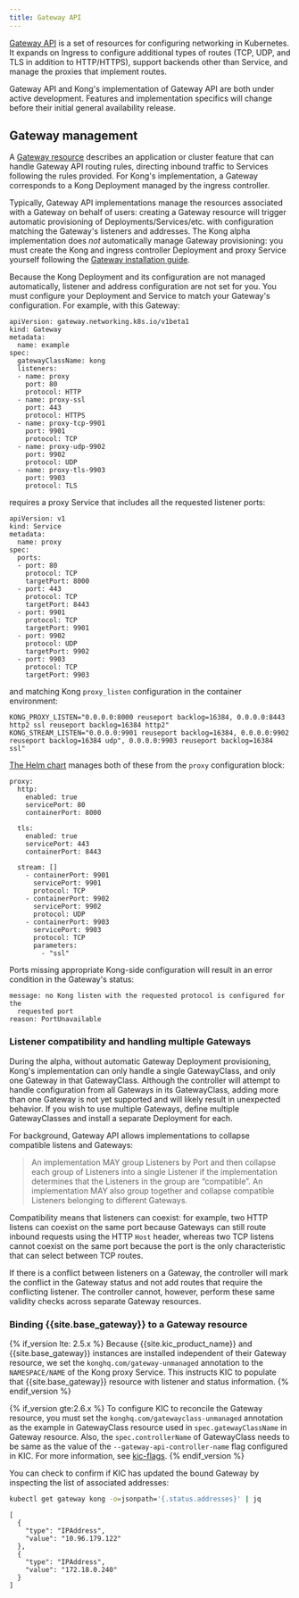 ```yaml
---
title: Gateway API
---
```


[Gateway API](https://gateway-api.sigs.k8s.io/) is a set of resources for
configuring networking in Kubernetes. It expands on Ingress to configure
additional types of routes (TCP, UDP, and TLS in addition to HTTP/HTTPS),
support backends other than Service, and manage the proxies that implement
routes.

Gateway API and Kong's implementation of Gateway API are both under active
development. Features and implementation specifics will change before their
initial general availability release.

## Gateway management

A [Gateway resource](https://gateway-api.sigs.k8s.io/concepts/api-overview/#gateway)
describes an application or cluster feature that can handle Gateway API routing
rules, directing inbound traffic to Services following the rules provided. For
Kong's implementation, a Gateway corresponds to a Kong Deployment managed by
the ingress controller.

Typically, Gateway API implementations manage the resources associated with a
Gateway on behalf of users: creating a Gateway resource will trigger automatic
provisioning of Deployments/Services/etc. with configuration matching the
Gateway's listeners and addresses. The Kong alpha implementation does _not_
automatically manage Gateway provisioning: you must create the Kong and ingress
controller Deployment and proxy Service yourself following the [Gateway installation guide](/kubernetes-ingress-controller/{{page.release}}/guides/using-gateway-api/).

Because the Kong Deployment and its configuration are not managed
automatically, listener and address configuration are not set for you. You must
configure your Deployment and Service to match your Gateway's configuration.
For example, with this Gateway:

```
apiVersion: gateway.networking.k8s.io/v1beta1
kind: Gateway
metadata:
  name: example
spec:
  gatewayClassName: kong
  listeners:
  - name: proxy
    port: 80
    protocol: HTTP
  - name: proxy-ssl
    port: 443
    protocol: HTTPS
  - name: proxy-tcp-9901
    port: 9901
    protocol: TCP
  - name: proxy-udp-9902
    port: 9902
    protocol: UDP
  - name: proxy-tls-9903
    port: 9903
    protocol: TLS
```
requires a proxy Service that includes all the requested listener ports:

```
apiVersion: v1
kind: Service
metadata:
  name: proxy
spec:
  ports:
  - port: 80
    protocol: TCP
    targetPort: 8000
  - port: 443
    protocol: TCP
    targetPort: 8443
  - port: 9901
    protocol: TCP
    targetPort: 9901
  - port: 9902
    protocol: UDP
    targetPort: 9902
  - port: 9903
    protocol: TCP
    targetPort: 9903
```
and matching Kong `proxy_listen` configuration in the container environment:

```
KONG_PROXY_LISTEN="0.0.0.0:8000 reuseport backlog=16384, 0.0.0.0:8443 http2 ssl reuseport backlog=16384 http2"
KONG_STREAM_LISTEN="0.0.0.0:9901 reuseport backlog=16384, 0.0.0.0:9902 reuseport backlog=16384 udp", 0.0.0.0:9903 reuseport backlog=16384 ssl"
```

[The Helm chart](https://github.com/Kong/charts/tree/main/charts/kong) manages
both of these from the `proxy` configuration block:

```
proxy:
  http:
    enabled: true
    servicePort: 80
    containerPort: 8000

  tls:
    enabled: true
    servicePort: 443
    containerPort: 8443

  stream: []
    - containerPort: 9901
      servicePort: 9901
      protocol: TCP
    - containerPort: 9902
      servicePort: 9902
      protocol: UDP
    - containerPort: 9903
      servicePort: 9903
      protocol: TCP
      parameters:
        - "ssl"
```

Ports missing appropriate Kong-side configuration will result in an error
condition in the Gateway's status:

```
message: no Kong listen with the requested protocol is configured for the
  requested port
reason: PortUnavailable
```

### Listener compatibility and handling multiple Gateways

During the alpha, without automatic Gateway Deployment provisioning, Kong's
implementation can only handle a single GatewayClass, and only one Gateway in
that GatewayClass. Although the controller will attempt to handle configuration
from all Gateways in its GatewayClass, adding more than one Gateway is not yet
supported and will likely result in unexpected behavior. If you wish to use
multiple Gateways, define multiple GatewayClasses and install a separate
Deployment for each.

For background, Gateway API allows implementations to collapse compatible
listens and Gateways:

> An implementation MAY group Listeners by Port and then collapse each group of
> Listeners into a single Listener if the implementation determines that the
> Listeners in the group are “compatible”. An implementation MAY also group
> together and collapse compatible Listeners belonging to different Gateways.

Compatibility means that listeners can coexist: for example, two HTTP listens
can coexist on the same port because Gateways can still route inbound requests
using the HTTP `Host` header, whereas two TCP listens cannot coexist on the
same port because the port is the only characteristic that can select between
TCP routes.

If there is a conflict between listeners on a Gateway, the controller will mark
the conflict in the Gateway status and not add routes that require the
conflicting listener. The controller cannot, however, perform these same
validity checks across separate Gateway resources.

### Binding {{site.base_gateway}} to a Gateway resource

{% if_version lte: 2.5.x %}
Because {{site.kic_product_name}} and {{site.base_gateway}} instances are
installed independent of their Gateway resource, we set the
`konghq.com/gateway-unmanaged` annotation to the `NAMESPACE/NAME` of the
Kong proxy Service. This instructs KIC to populate that {{site.base_gateway}}
resource with listener and status information.
{% endif_version %}

{% if_version gte:2.6.x %}
To configure KIC to reconcile the Gateway resource, you must set the 
`konghq.com/gatewayclass-unmanaged` annotation as the example in GatewayClass resource used in 
`spec.gatewayClassName` in Gateway resource. Also, the 
`spec.controllerName` of GatewayClass needs to be same as the value of the
`--gateway-api-controller-name` flag configured in KIC. For more information, see [kic-flags](/kubernetes-ingress-controller/{{page.release}}/references/cli-arguments/#flags).
{% endif_version %}

You can check to confirm if KIC has updated the bound Gateway by 
inspecting the list of associated addresses:

```bash
kubectl get gateway kong -o=jsonpath='{.status.addresses}' | jq
```

```
[
  {
    "type": "IPAddress",
    "value": "10.96.179.122"
  },
  {
    "type": "IPAddress",
    "value": "172.18.0.240"
  }
]
```
